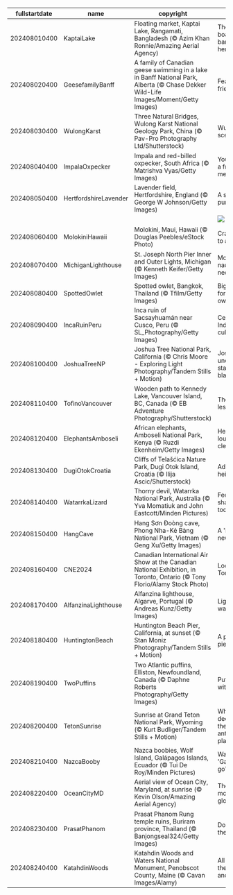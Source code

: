 |fullstartdate|name|copyright|title|image|
|--|--|--|--|--|
202408010400|KaptaiLake|Floating market, Kaptai Lake, Rangamati, Bangladesh (© Azim Khan Ronnie/Amazing Aerial Agency)|There's a boatload of bargains here|![](/en-CA/2024/08/202408010400KaptaiLake.jpg)|
202408020400|GeesefamilyBanff|A family of Canadian geese swimming in a lake in Banff National Park, Alberta (© Chase Dekker Wild-Life Images/Moment/Getty Images)|Feathered friends|![](/en-CA/2024/08/202408020400GeesefamilyBanff.jpg)|
202408030400|WulongKarst|Three Natural Bridges, Wulong Karst National Geology Park, China (© Pav-Pro Photography Ltd/Shutterstock)|Wulong's scenic trio|![](/en-CA/2024/08/202408030400WulongKarst.jpg)|
202408040400|ImpalaOxpecker|Impala and red-billed oxpecker, South Africa (© Matrishva Vyas/Getty Images)|You've got a friend in me|![](/en-CA/2024/08/202408040400ImpalaOxpecker.jpg)|
202408050400|HertfordshireLavender|Lavender field, Hertfordshire, England (© George W Johnson/Getty Images)|A sea of purple|![](/en-CA/2024/08/202408050400HertfordshireLavender.jpg)|
||||![](/en-CA/2024/08/.jpg)|
202408060400|MolokiniHawaii|Molokini, Maui, Hawaii (© Douglas Peebles/eStock Photo)|Cratering to all tastes|![](/en-CA/2024/08/202408060400MolokiniHawaii.jpg)|
202408070400|MichiganLighthouse|St. Joseph North Pier Inner and Outer Lights, Michigan (© Kenneth Keifer/Getty Images)|More than nautical necessity|![](/en-CA/2024/08/202408070400MichiganLighthouse.jpg)|
202408080400|SpottedOwlet|Spotted owlet, Bangkok, Thailand (© Tfilm/Getty Images)|Big stare for a little owl|![](/en-CA/2024/08/202408080400SpottedOwlet.jpg)|
202408090400|IncaRuinPeru|Inca ruin of Sacsayhuamán near Cusco, Peru (© SL_Photography/Getty Images)|Celebrating Indigenous culture|![](/en-CA/2024/08/202408090400IncaRuinPeru.jpg)|
202408100400|JoshuaTreeNP|Joshua Tree National Park, California (© Chris Moore - Exploring Light Photography/Tandem Stills + Motion)|Joshua under a starry blanket|![](/en-CA/2024/08/202408100400JoshuaTreeNP.jpg)|
202408110400|TofinoVancouver|Wooden path to Kennedy Lake, Vancouver Island, BC, Canada (© EB Adventure Photography/Shutterstock)|The path less taken|![](/en-CA/2024/08/202408110400TofinoVancouver.jpg)|
202408120400|ElephantsAmboseli|African elephants, Amboseli National Park, Kenya (© Ruzdi Ekenheim/Getty Images)|Herd you loud and clear|![](/en-CA/2024/08/202408120400ElephantsAmboseli.jpg)|
202408130400|DugiOtokCroatia|Cliffs of Telašćica Nature Park, Dugi Otok Island, Croatia (© Ilija Ascic/Shutterstock)|Adriatic heights|![](/en-CA/2024/08/202408130400DugiOtokCroatia.jpg)|
202408140400|WatarrkaLizard|Thorny devil, Watarrka National Park, Australia (© Yva Momatiuk and John Eastcott/Minden Pictures)|Feeling sharp today|![](/en-CA/2024/08/202408140400WatarrkaLizard.jpg)|
202408150400|HangCave|Hang Sơn Đoòng cave, Phong Nha-Kẻ Bàng National Park, Vietnam (© Geng Xu/Getty Images)|A 'hole' new world|![](/en-CA/2024/08/202408150400HangCave.jpg)|
202408160400|CNE2024|Canadian International Air Show at the Canadian National Exhibition, in Toronto, Ontario (© Tony Florio/Alamy Stock Photo)|Look up, Toronto!|![](/en-CA/2024/08/202408160400CNE2024.jpg)|
202408170400|AlfanzinaLighthouse|Alfanzina lighthouse, Algarve, Portugal (© Andreas Kunz/Getty Images)|Light the way|![](/en-CA/2024/08/202408170400AlfanzinaLighthouse.jpg)|
202408180400|HuntingtonBeach|Huntington Beach Pier, California, at sunset (© Stan Moniz Photography/Tandem Stills + Motion)|A peerless pier|![](/en-CA/2024/08/202408180400HuntingtonBeach.jpg)|
202408190400|TwoPuffins|Two Atlantic puffins, Elliston, Newfoundland, Canada (© Daphne Roberts Photography/Getty Images)|Puffins with a plan|![](/en-CA/2024/08/202408190400TwoPuffins.jpg)|
202408200400|TetonSunrise|Sunrise at Grand Teton National Park, Wyoming (© Kurt Budliger/Tandem Stills + Motion)|Where the deer and the antelope play|![](/en-CA/2024/08/202408200400TetonSunrise.jpg)|
202408210400|NazcaBooby|Nazca boobies, Wolf Island, Galápagos Islands, Ecuador (© Tui De Roy/Minden Pictures)|Waiting to 'Galápa-go'|![](/en-CA/2024/08/202408210400NazcaBooby.jpg)|
202408220400|OceanCityMD|Aerial view of Ocean City, Maryland, at sunrise (© Kevin Olson/Amazing Aerial Agency)|The morning glow|![](/en-CA/2024/08/202408220400OceanCityMD.jpg)|
202408230400|PrasatPhanom|Prasat Phanom Rung temple ruins, Buriram province, Thailand (© Banjongseal324/Getty Images)|Doorway to the past|![](/en-CA/2024/08/202408230400PrasatPhanom.jpg)|
202408240400|KatahdinWoods|Katahdin Woods and Waters National Monument, Penobscot County, Maine (© Cavan Images/Alamy)|All about the woods and waters|![](/en-CA/2024/08/202408240400KatahdinWoods.jpg)|
